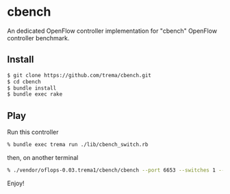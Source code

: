 cbench
======

An dedicated OpenFlow controller implementation for "cbench" OpenFlow
controller benchmark.

Install
-------

```bash
$ git clone https://github.com/trema/cbench.git
$ cd cbench
$ bundle install
$ bundle exec rake
```


Play
----

Run this controller

```bash
% bundle exec trema run ./lib/cbench_switch.rb
```

then, on another terminal

```bash
% ./vendor/oflops-0.03.trema1/cbench/cbench --port 6653 --switches 1 --loops 10 --delay 1000
```

Enjoy!
